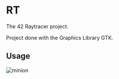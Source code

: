 # RT

The 42 Raytracer project.

Project done with the Graphics Library GTK.

## Usage

![minion](https://raw.githubusercontent.com/lnieto-m/RT/master/screenshots/minion.jpg)
